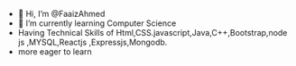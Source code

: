 - 👋 Hi, I’m @FaaizAhmed
- 🌱 I’m currently learning Computer Science
- Having Technical Skills of Html,CSS.javascript,Java,C++,Bootstrap,node js ,MYSQL,Reactjs ,Expressjs,Mongodb.
- more eager to learn
<!---
FaaizAhmed2004/FaaizAhmed2004 is a ✨ special ✨ repository because its `README.md` (this file) appears on your GitHub profile.
You can click the Preview link to take a look at your changes.
--->
